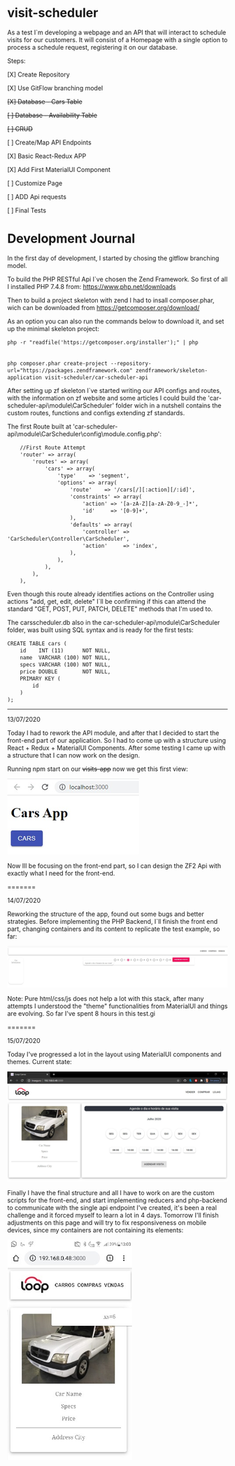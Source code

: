 # visit-scheduler

As a test I`m developing a webpage and an API that will interact to schedule visits for our customers. It will consist of a Homepage with a single option to process a schedule request, registering it on our database.

Steps:

[X] Create Repository

[X] Use GitFlow branching model

~~[X] Database - Cars Table~~

~~[ ] Database - Availability Table~~

~~[ ] CRUD~~

[ ] Create/Map API Endpoints

[X] Basic React-Redux APP

[X] Add First MaterialUI Component

[ ] Customize Page

[ ] ADD Api requests

[ ] Final Tests


# Development Journal

In the first day of development, I started by chosing the gitflow branching model.

To build the PHP RESTful Api I`ve chosen the Zend Framework. So first of all I installed PHP 7.4.8 from: https://www.php.net/downloads

Then to build a project skeleton with zend I had to insall composer.phar, wich can be downloaded from https://getcomposer.org/download/ 

As an option you can also run the commands below to download it, and set up the minimal skeleton project:

```
php -r "readfile('https://getcomposer.org/installer');" | php


php composer.phar create-project --repository-url="https://packages.zendframework.com" zendframework/skeleton-application visit-scheduler/car-scheduler-api

```

After setting up zf skeleton I`ve started writing our API configs and routes, with the information on zf website and some articles I could build the 'car-scheduler-api\module\CarScheduler' folder wich in a nutshell contains the custom routes, functions and configs extending zf standards.

The first Route built at 'car-scheduler-api\module\CarScheduler\config\module.config.php':

```
    //First Route Attempt
    'router' => array(
        'routes' => array(
            'cars' => array(
                'type'    => 'segment',
                'options' => array(
                    'route'    => '/cars[/][:action][/:id]',
                    'constraints' => array(
                        'action' => '[a-zA-Z][a-zA-Z0-9_-]*',
                        'id'     => '[0-9]+',
                    ),
                    'defaults' => array(
                        'controller' => 'CarScheduler\Controller\CarScheduler',
                        'action'     => 'index',
                    ),
                ),
            ),
        ),
    ),
```

Even though this route already identifies actions on the Controller using actions "add, get, edit, delete" I`ll be confirming if this can attend the standard "GET, POST, PUT, PATCH, DELETE" methods that I'm used to.

The carsscheduler.db also in the car-scheduler-api\module\CarScheduler folder, was built using SQL syntax and is ready for the first tests:
```
CREATE TABLE cars (
    id    INT (11)      NOT NULL,
    name  VARCHAR (100) NOT NULL,
    specs VARCHAR (100) NOT NULL,
    price DOUBLE        NOT NULL,
    PRIMARY KEY (
        id
    )
);
```

---

13/07/2020

Today I had to rework the API module, and after that I decided to start the front-end part of our application. So I had to come up with a structure using React + Redux + MaterialUI Components. After some testing I came up with a structure that I can now work on the design.

Running npm start on our ~~visits-app~~ now we get this first view:

![Screenshot](./journal/first_view.jpg)

Now Ill be focusing on the front-end part, so I can design the ZF2 Api with exactly what I need for the front-end.

=======

14/07/2020

Reworking the structure of the app, found out some bugs and better strategies. Before implementing the PHP Backend, I`ll finish the front end part, changing containers and its content to replicate the test example, so far:

![Screenshot](./journal/app_progress.jpg)

Note: Pure html/css/js does not help a lot with this stack, after many attempts I understood the "theme" functionalities from MaterialUI and things are evolving. So far I've spent 8 hours in this test.gi

=======

15/07/2020

Today I've progressed a lot in the layout using MaterialUI components and themes. Current state:

![Screenshot](./journal/layout_phase2.jpg)

Finally I have the final structure and all I have to work on are the custom scripts for the front-end, and start implementing reducers and php-backend to communicate with the single api endpoint I've created, it's been a real challenge and it forced myself to learn a lot in 4 days. Tomorrow I'll finish adjustments on this page and will try to fix responsiveness on mobile devices, since my containers are not containing its elements:

![Screenshot](./journal/mobile_front_problem.jpg)